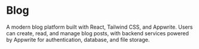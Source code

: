 # Blog

A modern blog platform built with React, Tailwind CSS, and Appwrite. Users can create, read, and manage blog posts, with backend services powered by Appwrite for authentication, database, and file storage.
